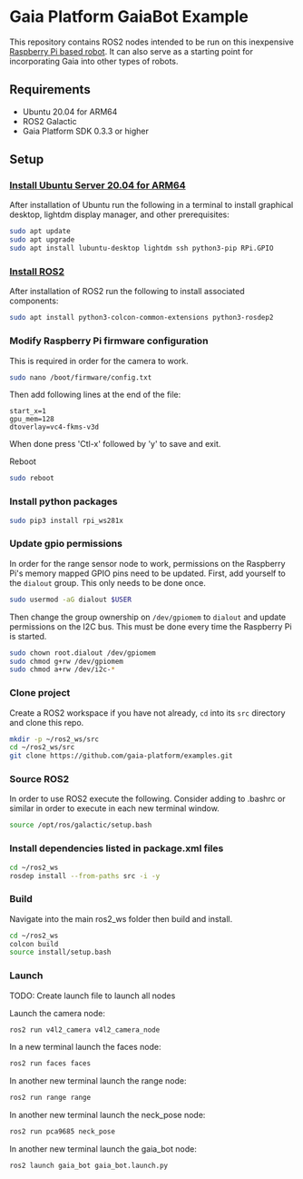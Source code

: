 # Gaia Platform GaiaBot Example
This repository contains ROS2 nodes intended to be run on this inexpensive [Raspberry Pi based robot](https://www.amazon.com/Freenove-Raspberry-Tracking-Avoidance-Ultrasonic/dp/B07YD2LT9D). It can also serve as a starting point for incorporating Gaia into other types of robots.

## Requirements
- Ubuntu 20.04 for ARM64
- ROS2 Galactic
- Gaia Platform SDK 0.3.3 or higher

## Setup
### [Install Ubuntu Server 20.04 for ARM64](https://www.raspberrypi.com/documentation/computers/getting-started.html)
After installation of Ubuntu run the following in a terminal to install graphical desktop, lightdm display manager, and other prerequisites:
```bash
sudo apt update
sudo apt upgrade
sudo apt install lubuntu-desktop lightdm ssh python3-pip RPi.GPIO
```

### [Install ROS2](https://docs.ros.org/en/galactic/Installation/Ubuntu-Install-Debians.html)
After installation of ROS2 run the following to install associated components:
```bash
sudo apt install python3-colcon-common-extensions python3-rosdep2
```

### Modify Raspberry Pi firmware configuration
This is required in order for the camera to work.
```bash
sudo nano /boot/firmware/config.txt
```

Then add following lines at the end of the file:
```
start_x=1
gpu_mem=128
dtoverlay=vc4-fkms-v3d
```
When done press 'Ctl-x' followed by 'y' to save and exit.

Reboot
```bash
sudo reboot
```

### Install python packages
```bash
sudo pip3 install rpi_ws281x
```

### Update gpio permissions
In order for the range sensor node to work, permissions on the Raspberry Pi's memory mapped GPIO pins need to be updated. First, add yourself to the `dialout` group. This only needs to be done once.
```bash
sudo usermod -aG dialout $USER
```

Then change the group ownership on `/dev/gpiomem` to `dialout` and update permissions on the I2C bus. This must be done every time the Raspberry Pi is started.
```bash
sudo chown root.dialout /dev/gpiomem
sudo chmod g+rw /dev/gpiomem
sudo chmod a+rw /dev/i2c-*
```

### Clone project
Create a ROS2 workspace if you have not already, `cd` into its `src` directory and clone this repo.
```bash
mkdir -p ~/ros2_ws/src
cd ~/ros2_ws/src
git clone https://github.com/gaia-platform/examples.git
```

### Source ROS2
In order to use ROS2 execute the following. Consider adding to .bashrc or similar in order to execute in each new terminal window.
```bash
source /opt/ros/galactic/setup.bash
```

### Install dependencies listed in package.xml files
```bash
cd ~/ros2_ws
rosdep install --from-paths src -i -y
```

### Build
Navigate into the main ros2_ws folder then build and install.
```bash
cd ~/ros2_ws
colcon build
source install/setup.bash
```

### Launch

TODO: Create launch file to launch all nodes

Launch the camera node:
```bash
ros2 run v4l2_camera v4l2_camera_node
```

In a new terminal launch the faces node:
```bash
ros2 run faces faces
```

In another new terminal launch the range node:
```bash
ros2 run range range
```

In another new terminal launch the neck_pose node:
```bash
ros2 run pca9685 neck_pose
```

In another new terminal launch the gaia_bot node:
```bash
ros2 launch gaia_bot gaia_bot.launch.py
```
